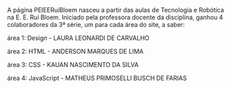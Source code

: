 A página PEIEERuiBloem nasceu a partir das aulas de Tecnologia e Robótica na E. E. Rui Bloem.
Iniciado pela professora docente da disciplina, ganhou 4 colaboradores da 3ª série, um para cada área do site, a saber:

<p>área 1: Design - LAURA LEONARDI DE CARVALHO </p>
<p>área 2: HTML - ANDERSON MARQUES DE LIMA</p>
<p>área 3: CSS - KAUAN NASCIMENTO DA SILVA</p>
<p>área 4: JavaScript - MATHEUS PRIMOSELLI BUSCH DE FARIAS</p>
